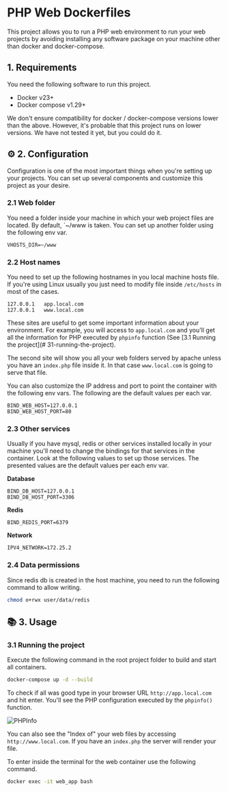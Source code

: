 # PHP Web Dockerfiles

This project allows you to run a PHP web environment to run your web projects by avoiding installing
any software package on your machine other than docker and docker-compose.

## 1. Requirements

You need the following software to run this project.

- Docker v23+
- Docker compose v1.29+

We don't ensure compatibility for docker / docker-compose versions lower than the above. However, it's probable
that this project runs on lower versions. We have not tested it yet, but you could do it.

## :gear: 2. Configuration

Configuration is one of the most important things when you're setting up your projects. You can set up several
components and customize this project as your desire.

### 2.1 Web folder

You need a folder inside your machine in which your web project files are located. By default, `~/www is taken.
You can set up another folder using the following env var. 

```dotenv
VHOSTS_DIR=~/www
```

### 2.2 Host names

You need to set up the following hostnames in you local machine hosts file. If you're using Linux usually you
just need to modify file inside `/etc/hosts` in most of the cases.

```text
127.0.0.1   app.local.com
127.0.0.1   www.local.com
```

These sites are useful to get some important information about your environment. For example, you will access
to `app.local.com` and you'll get all the information for PHP executed by `phpinfo` function (See
[3.1 Running the project](# 31-running-the-project).

The second site will show you all your web folders served by apache unless you have an `index.php` file
inside it. In that case `www.local.com` is going to serve that file.

You can also customize the IP address and port to point the container with the following env vars. The
following are the default values per each var.

```dotenv
BIND_WEB_HOST=127.0.0.1
BIND_WEB_HOST_PORT=80
```

### 2.3 Other services

Usually if you have mysql, redis or other services installed locally in your machine you'll need to change
the bindings for that services in the container. Look at the following values to set up those services. The
presented values are the default values per each env var.

**Database**

```dotenv
BIND_DB_HOST=127.0.0.1
BIND_DB_HOST_PORT=3306
```

**Redis**

```dotenv
BIND_REDIS_PORT=6379
```

**Network**

```dotenv
IPV4_NETWORK=172.25.2
```

### 2.4 Data permissions

Since redis db is created in the host machine, you need to run the following command to allow writing.

```bash
chmod o+rwx user/data/redis
```

## :books: 3. Usage

### 3.1 Running the project

Execute the following command in the root project folder to build and start all containers.

```bash
docker-compose up -d --build
```

To check if all was good type in your browser URL `http://app.local.com` and hit enter. You'll see the
PHP configuration executed by the `phpinfo()` function.

![PHPInfo](https://blog.pleets.org/img/articles/phpinfo_php_web_dockerfiles.png)

You can also see the "Index of" your web files by accessing `http://www.local.com`. If you have an `index.php` the server
will render your file.

To enter inside the terminal for the web container use the following command.

```bash
docker exec -it web_app bash
```